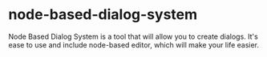 # node-based-dialog-system
Node Based Dialog System is a tool that will allow you to create dialogs. It's ease to use and include node-based editor, which will make your life easier.
